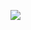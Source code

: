 

![](https://www.sciencedirect.com/topics/computer-science/zigbee-coordinator#:~:text=1%20ZigBee%20Device%20Types,as%20shown%20in%20Figure%2019.1.)
